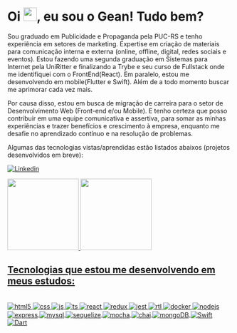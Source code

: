 <h1 align="left">Oi <img src="https://raw.githubusercontent.com/kaueMarques/kaueMarques/master/hi.gif" height="30px">, eu sou o Gean! Tudo bem?</h1>
<!-- <p align="left"> <img src="https://komarev.com/ghpvc/?username=antunesgean&color=yellow" alt="Profile views" /> </p> -->

Sou graduado em Publicidade e Propaganda pela PUC-RS e tenho experiência em setores de marketing. Expertise em criação de materiais para comunicação interna e externa (online, offline, digital, redes sociais e eventos). Estou fazendo uma segunda graduação em Sistemas para Internet pela UniRitter e finalizando a Trybe e seu curso de Fullstack onde me identifiquei com o FrontEnd(React). Em paralelo, estou me desenvolvendo em mobile(Flutter e Swift). Além de a todo momento buscar me aprimorar cada vez mais.

Por causa disso, estou em busca de migração de carreira para o setor de Desenvolvimento Web (Front-end e/ou Mobile). E tenho certeza que posso contribuir em uma equipe comunicativa e assertiva, para somar as minhas experiências e trazer benefícios e crescimento à empresa, enquanto me desafie no aprendizado contínuo e na resolução de problemas.

Algumas das tecnologias vistas/aprendidas estão listados abaixos (projetos desenvolvidos em breve): 

   [![Linkedin](https://img.shields.io/badge/LinkedIn-0077B5?style=for-the-badge&logo=linkedin&logoColor=white)](https://www.linkedin.com/ingean-antunes-02b521192/)
   
   <a href="https://github.com/antunesgean">
    <img height="160em" src="https://github-readme-stats.vercel.app/api?username=antunesgean&show_icons=true&count_private=true&theme=dark"/>
    <img height="160em" src="https://github-readme-stats.vercel.app/api/top-langs/?username=antunesgean&layout=compact&langs_count=16&theme=dark"/>
</div>
 
## Tecnologias que estou me desenvolvendo em meus estudos:

<div style="display: inline_block"><br/>
<div style="display: inline_block">
  <img align="center" alt="html5" src="https://img.shields.io/badge/HTML5-E34F26?style=for-the-badge&logo=html5&logoColor=white" />
  <img align="center" alt="css" src="https://img.shields.io/badge/CSS3-1572B6?style=for-the-badge&logo=css3&logoColor=white" />
  <img align="center" alt="js" src="https://img.shields.io/badge/JavaScript-F7DF1E?style=for-the-badge&logo=javascript&logoColor=black" />
  <img align="center" alt="ts" src="https://img.shields.io/badge/TypeScript-007ACC?style=for-the-badge&logo=typescript&logoColor=white" />
  <img align="center" alt="react" src="https://img.shields.io/badge/React-20232A?style=for-the-badge&logo=react&logoColor=61DAFB" />
  <img align="center" alt="redux" src="https://img.shields.io/badge/Redux-593D88?style=for-the-badge&logo=redux&logoColor=white" />
  <img align="center" alt="jest" src="https://img.shields.io/badge/Jest-323330?style=for-the-badge&logo=Jest&logoColor=red" />
  <img align="center" alt="rtl" src="https://img.shields.io/badge/testing%20library-323330?style=for-the-badge&logo=testing-library&logoColor=red" />
  <img align="center" alt="docker" src="https://img.shields.io/badge/docker-%230db7ed.svg?style=for-the-badge&logo=docker&logoColor=white" />
  <img align="center" alt="nodejs" src="https://img.shields.io/badge/Node.js-43853D?style=for-the-badge&logo=node.js&logoColor=white" />
  <img align="center" alt="express" src="https://img.shields.io/badge/Express-404D59?style=for-the-badge&logo=express&logoColor=white" />
  <img align="center" alt="mysql" src="https://img.shields.io/badge/MySQL-00000F?style=for-the-badge&logo=mysql&logoColor=white" />
  <img align="center" alt="sequelize" src="https://img.shields.io/badge/Sequelize-52B0E7?style=for-the-badge&logo=Sequelize&logoColor=white" />
  <img align="center" alt="mocha" src="https://img.shields.io/badge/mocha.js-323330?style=for-the-badge&logo=mocha&logoColor=Brown" />
  <img align="center" alt="chai" src="https://img.shields.io/badge/chai.js-323330?style=for-the-badge&logo=chai&logoColor=red" />
  <img align="center" alt="mongoDB" src="https://img.shields.io/badge/MongoDB-085741?style=for-the-badge&logo=mongoDB&logoColor=white" />
  <img align="center" alt="Swift" src="https://img.shields.io/badge/Swift-E14839?style=for-the-badge&logo=swift&logoColor=white" />
  <img align="center" alt="Dart" src="https://img.shields.io/badge/Dart-279FE5?style=for-the-badge&logo=dart&logoColor=white" />
  
  
  

</div><br/>
